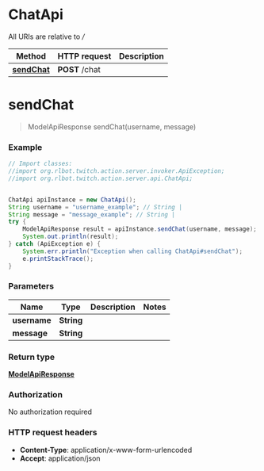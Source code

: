 # ChatApi

All URIs are relative to */*

Method | HTTP request | Description
------------- | ------------- | -------------
[**sendChat**](ChatApi.md#sendChat) | **POST** /chat | 

<a name="sendChat"></a>
# **sendChat**
> ModelApiResponse sendChat(username, message)



### Example
```java
// Import classes:
//import org.rlbot.twitch.action.server.invoker.ApiException;
//import org.rlbot.twitch.action.server.api.ChatApi;


ChatApi apiInstance = new ChatApi();
String username = "username_example"; // String | 
String message = "message_example"; // String | 
try {
    ModelApiResponse result = apiInstance.sendChat(username, message);
    System.out.println(result);
} catch (ApiException e) {
    System.err.println("Exception when calling ChatApi#sendChat");
    e.printStackTrace();
}
```

### Parameters

Name | Type | Description  | Notes
------------- | ------------- | ------------- | -------------
 **username** | **String**|  |
 **message** | **String**|  |

### Return type

[**ModelApiResponse**](ModelApiResponse.md)

### Authorization

No authorization required

### HTTP request headers

 - **Content-Type**: application/x-www-form-urlencoded
 - **Accept**: application/json

